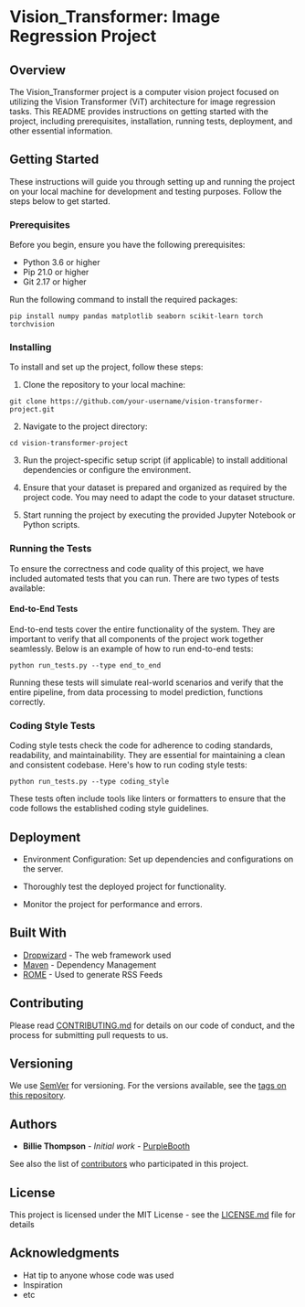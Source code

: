 # Vision_Transformer: Image Regression Project

## Overview

The Vision_Transformer project is a computer vision project focused on utilizing the Vision Transformer (ViT) architecture for image regression tasks. This README provides instructions on getting started with the project, including prerequisites, installation, running tests, deployment, and other essential information.

## Getting Started

These instructions will guide you through setting up and running the project on your local machine for development and testing purposes. Follow the steps below to get started.

### Prerequisites

Before you begin, ensure you have the following prerequisites:

- Python 3.6 or higher
- Pip 21.0 or higher
- Git 2.17 or higher

Run the following command to install the required packages:
```
pip install numpy pandas matplotlib seaborn scikit-learn torch torchvision
```

### Installing

To install and set up the project, follow these steps:

1) Clone the repository to your local machine:

```
git clone https://github.com/your-username/vision-transformer-project.git

```

2) Navigate to the project directory:

```
cd vision-transformer-project
```

3) Run the project-specific setup script (if applicable) to install additional dependencies or configure the environment.

4) Ensure that your dataset is prepared and organized as required by the project code. You may need to adapt the code to your dataset structure.

5) Start running the project by executing the provided Jupyter Notebook or Python scripts.


### Running the Tests

To ensure the correctness and code quality of this project, we have included automated tests that you can run. There are two types of tests available:

#### End-to-End Tests

End-to-end tests cover the entire functionality of the system. They are important to verify that all components of the project work together seamlessly. Below is an example of how to run end-to-end tests:

```shell
python run_tests.py --type end_to_end
```

Running these tests will simulate real-world scenarios and verify that the entire pipeline, from data processing to model prediction, functions correctly.

### Coding Style Tests
Coding style tests check the code for adherence to coding standards, readability, and maintainability. They are essential for maintaining a clean and consistent codebase. Here's how to run coding style tests:
```
python run_tests.py --type coding_style

```
These tests often include tools like linters or formatters to ensure that the code follows the established coding style guidelines.


## Deployment

- Environment Configuration: Set up dependencies and configurations on the server.

- Thoroughly test the deployed project for functionality.

- Monitor the project for performance and errors.

## Built With

* [Dropwizard](http://www.dropwizard.io/1.0.2/docs/) - The web framework used
* [Maven](https://maven.apache.org/) - Dependency Management
* [ROME](https://rometools.github.io/rome/) - Used to generate RSS Feeds

## Contributing

Please read [CONTRIBUTING.md](https://gist.github.com/PurpleBooth/b24679402957c63ec426) for details on our code of conduct, and the process for submitting pull requests to us.

## Versioning

We use [SemVer](http://semver.org/) for versioning. For the versions available, see the [tags on this repository](https://github.com/your/project/tags). 

## Authors

* **Billie Thompson** - *Initial work* - [PurpleBooth](https://github.com/PurpleBooth)

See also the list of [contributors](https://github.com/your/project/contributors) who participated in this project.

## License

This project is licensed under the MIT License - see the [LICENSE.md](LICENSE.md) file for details

## Acknowledgments

* Hat tip to anyone whose code was used
* Inspiration
* etc
